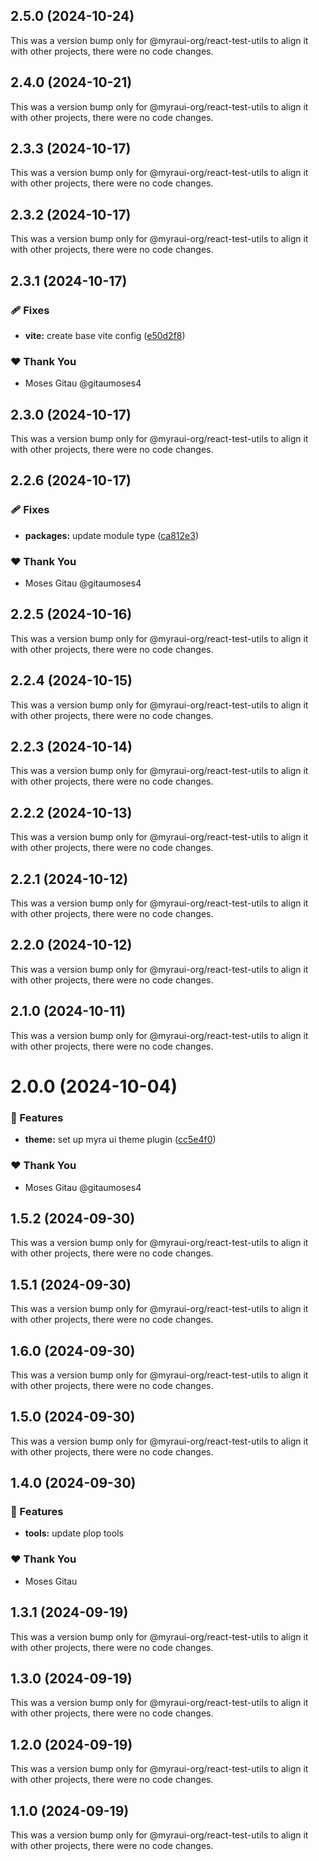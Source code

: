 ## 2.5.0 (2024-10-24)

This was a version bump only for @myraui-org/react-test-utils to align it with other projects, there were no code changes.

## 2.4.0 (2024-10-21)

This was a version bump only for @myraui-org/react-test-utils to align it with other projects, there were no code changes.

## 2.3.3 (2024-10-17)

This was a version bump only for @myraui-org/react-test-utils to align it with other projects, there were no code changes.

## 2.3.2 (2024-10-17)

This was a version bump only for @myraui-org/react-test-utils to align it with other projects, there were no code changes.

## 2.3.1 (2024-10-17)


### 🩹 Fixes

- **vite:** create base vite config ([e50d2f8](https://github.com/myraui-org/myraui/commit/e50d2f8))


### ❤️  Thank You

- Moses Gitau @gitaumoses4

## 2.3.0 (2024-10-17)

This was a version bump only for @myraui-org/react-test-utils to align it with other projects, there were no code changes.

## 2.2.6 (2024-10-17)


### 🩹 Fixes

- **packages:** update module type ([ca812e3](https://github.com/myraui-org/myraui/commit/ca812e3))


### ❤️  Thank You

- Moses Gitau @gitaumoses4

## 2.2.5 (2024-10-16)

This was a version bump only for @myraui-org/react-test-utils to align it with other projects, there were no code changes.

## 2.2.4 (2024-10-15)

This was a version bump only for @myraui-org/react-test-utils to align it with other projects, there were no code changes.

## 2.2.3 (2024-10-14)

This was a version bump only for @myraui-org/react-test-utils to align it with other projects, there were no code changes.

## 2.2.2 (2024-10-13)

This was a version bump only for @myraui-org/react-test-utils to align it with other projects, there were no code changes.

## 2.2.1 (2024-10-12)

This was a version bump only for @myraui-org/react-test-utils to align it with other projects, there were no code changes.

## 2.2.0 (2024-10-12)

This was a version bump only for @myraui-org/react-test-utils to align it with other projects, there were no code changes.

## 2.1.0 (2024-10-11)

This was a version bump only for @myraui-org/react-test-utils to align it with other projects, there were no code changes.

# 2.0.0 (2024-10-04)


### 🚀 Features

- **theme:** set up myra ui theme plugin ([cc5e4f0](https://github.com/myraui-org/myraui/commit/cc5e4f0))


### ❤️  Thank You

- Moses Gitau @gitaumoses4

## 1.5.2 (2024-09-30)

This was a version bump only for @myraui-org/react-test-utils to align it with other projects, there were no code changes.

## 1.5.1 (2024-09-30)

This was a version bump only for @myraui-org/react-test-utils to align it with other projects, there were no code changes.

## 1.6.0 (2024-09-30)

This was a version bump only for @myraui-org/react-test-utils to align it with other projects, there were no code changes.

## 1.5.0 (2024-09-30)

This was a version bump only for @myraui-org/react-test-utils to align it with other projects, there were no code changes.

## 1.4.0 (2024-09-30)


### 🚀 Features

- **tools:** update plop tools


### ❤️  Thank You

- Moses Gitau

## 1.3.1 (2024-09-19)

This was a version bump only for @myraui-org/react-test-utils to align it with other projects, there were no code changes.

## 1.3.0 (2024-09-19)

This was a version bump only for @myraui-org/react-test-utils to align it with other projects, there were no code changes.

## 1.2.0 (2024-09-19)

This was a version bump only for @myraui-org/react-test-utils to align it with other projects, there were no code changes.

## 1.1.0 (2024-09-19)

This was a version bump only for @myraui-org/react-test-utils to align it with other projects, there were no code changes.
